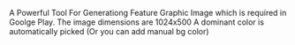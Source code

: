 A Powerful Tool For Generationg Feature Graphic Image which is required in Goolge Play.
The image dimensions are 1024x500
A dominant color is automatically picked (Or you can add manual bg color)
